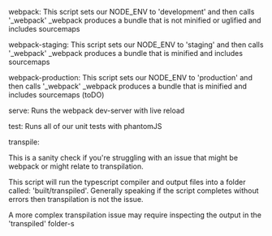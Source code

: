 webpack:
  This script sets our NODE_ENV to 'development' and then calls '_webpack'
  _webpack produces a bundle that is not minified or uglified and includes sourcemaps

webpack-staging:
  This script sets our NODE_ENV to 'staging' and then calls '_webpack'
  _webpack produces a bundle that is minified and includes sourcemaps  

webpack-production:
This script sets our NODE_ENV to 'production' and then calls '_webpack'
  _webpack produces a bundle that is minified and includes sourcemaps (toDO)

serve:
  Runs the webpack dev-server with live reload

test:
  Runs all of our unit tests with phantomJS


transpile:

  This is a sanity check if you're struggling with an issue that might be webpack or might relate to transpilation.

  This script will run the typescript compiler and output files into a folder called: 'built/transpiled'.
  Generally speaking if the script completes without errors then transpilation is not the issue.

  A more complex transpilation issue may require inspecting the output in the 'transpiled' folder-s
